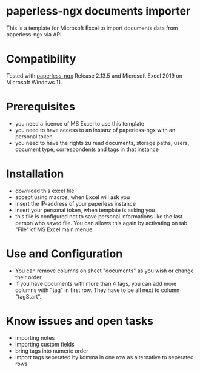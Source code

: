 # paperless-ngx documents importer
This is a template for Microsoft Excel to import documents data from paperless-ngx via API.
# Compatibility
Tested with [paperless-ngx](https://github.com/paperless-ngx/paperless-ngx) Release 2.13.5 and Microsoft Excel 2019 on Microsoft Windows 11.
# Prerequisites
- you need a licence of MS Excel to use this template
- you need to have access to an instanz of paperless-ngx with an personal token
- you need to have the rights zu read documents, storage paths, users, document type, correspondents and tags in that instance
# Installation
- download this excel file
- accept using macros, when Excel will ask you
- insert the IP-address of your paperless instance
- insert your personal token, when template is asking you
- this file is configured not to save personal informations like the last person who saved file. You can allows this again by activating on tab "File" of MS Excel main menue
# Use and Configuration
- You can remove columns on sheet "documents" as you wish or change their order.
- If you have documents with more than 4 tags, you can add more columns with "tag" in first row. They have to be all next to column "tagStart".
# Know issues and open tasks
- importing notes
- importing custom fields
- bring tags into numeric order
- import tags seperated by komma in one row as alternative to seperated rows

